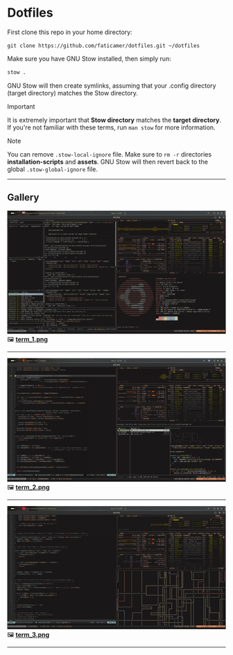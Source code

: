 # Dotfiles

First clone this repo in your home directory:
```git
git clone https://github.com/faticamer/dotfiles.git ~/dotfiles
```

Make sure you have GNU Stow installed, then simply run:
```bash
stow .
```

GNU Stow will then create symlinks, assuming that your .config directory (target directory) matches the Stow directory.

> [!IMPORTANT]
> It is extremely important that **Stow directory** matches the **target directory**. If you're not familiar with these terms, run `man stow` for more information.

> [!NOTE]
> You can remove `.stow-local-ignore` file. Make sure to `rm -r` directories **installation-scripts** and **assets**. GNU Stow will then revert back to the global `.stow-global-ignore` file.

---

## Gallery
![Tmux, Lazygit, btop, neofetch](./assets/screenshots/term_1.png)
🖼️ [**term_1.png**](./assets/screenshots/term_1.png)

---

![Tmux, Neovim, Ranger, Btop](./assets/screenshots/term_2.png)
🖼️ [**term_2.png**](./assets/screenshots/term_2.png)

---

![Tmux, Neovim, Pipes, Btop](./assets/screenshots/term_3.png)
🖼️ [**term_3.png**](./assets/screenshots/term_3.png)

---
